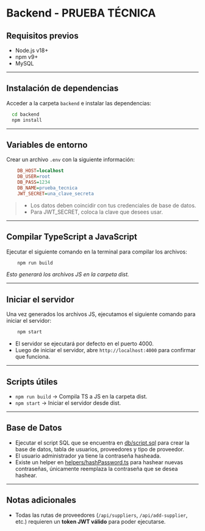 # Backend - PRUEBA TÉCNICA

## Requisitos previos 
- Node.js v18+
- npm v9+
- MySQL

---

## Instalación de dependencias

Acceder a la carpeta `backend` e instalar las dependencias:

```bash
  cd backend
  npm install
```

---

## Variables de entorno

Crear un archivo `.env` con la siguiente información:

```ini
    DB_HOST=localhost  
    DB_USER=root
    DB_PASS=1234
    DB_NAME=prueba_tecnica
    JWT_SECRET=una_clave_secreta
```

> - Los datos deben coincidir con tus credenciales de base de datos.
> - Para JWT_SECRET, coloca la clave que desees usar.

---

## Compilar TypeScript a JavaScript

Ejecutar el siguiente comando en la terminal para compilar los archivos:

```bash
    npm run build
```

*Esto generará los archivos JS en la carpeta dist.*

---

## Iniciar el servidor

Una vez generados los archivos JS, ejecutamos el siguiente comando para iniciar el servidor:

```bash
    npm start
```

- El servidor se ejecutará por defecto en el puerto 4000.
- Luego de iniciar el servidor, abre `http://localhost:4000` para confirmar que funciona.

--- 

## Scripts útiles

- `npm run build` -> Compila TS a JS en la carpeta dist.
- `npm start` -> Iniciar el servidor desde dist.

---

## Base de Datos

- Ejecutar el script SQL que se encuentra en  [db/script.sql](db/script.sql) para crear la base de datos, tabla de usuarios, proveedores y tipo de proveedor.
- El usuario administrador ya tiene la contraseña hasheada.
- Existe un helper en [helpers/hashPassword.ts](helpers/hashPassword.ts) para hashear nuevas contraseñas, únicamente reemplaza la contraseña que se desea hashear.

---

## Notas adicionales

- Todas las rutas de proveedores (```/api/suppliers```, ```/api/add-supplier```, etc.) requieren un **token JWT válido** para poder ejecutarse.




